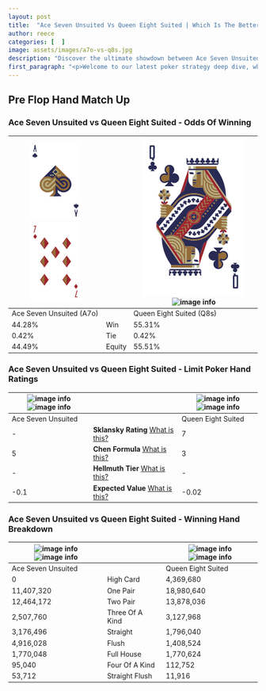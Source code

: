 ```yaml
---
layout: post
title:  "Ace Seven Unsuited Vs Queen Eight Suited | Which Is The Better Hand In Poker? A Complete Guide"
author: reece
categories: [  ]
image: assets/images/a7o-vs-q8s.jpg
description: "Discover the ultimate showdown between Ace Seven Unsuited and Queen Eight Suited in poker! Uncover the odds, strategies, and scenarios where one hand triumphs over the other. Get ready to up your poker game with this thrilling analysis."
first_paragraph: "<p>Welcome to our latest poker strategy deep dive, where we're pitting two distinct hands against each other in a high-stakes showdown: Ace Seven Unsuited vs Queen Eight Suited.</p><p>In the dynamic world of poker, every decision counts, and knowing which hand holds the upper hand is key to your success at the table.</p><p>In this article, we'll dissect these two hands, explore the scenarios where one dominates the other, and equip you with the knowledge to make strategic choices that can tip the odds in your favor.</p><p>Get ready to unravel the intriguing dynamics of these poker hands and elevate your game to new heights.</p>"
---
```




[comment]: # (sp0)

## Pre Flop Hand Match Up

<div class="table hand-ratings" markdown="1"> 



### Ace Seven Unsuited vs Queen Eight Suited - Odds Of Winning


    
| ![image info](assets/images/hand1/a.png) ![image info](assets/images/hand1/7o.png) |  | ![image info](assets/images/hand2/q.png) ![image info](assets/images/hand2/8s.png) |
| -------- | -------- | -------- |
| Ace Seven Unsuited (A7o) |  | Queen Eight Suited (Q8s) |
| 44.28% | Win | 55.31% |
| 0.42% | Tie | 0.42% |
| 44.49% | Equity | 55.51% |




[comment]: # (sp1)



### Ace Seven Unsuited vs Queen Eight Suited - Limit Poker Hand Ratings


    
| ![image info](https://www.riverpairs.com/assets/images/hand1/a.png) ![image info](https://www.riverpairs.com/assets/images/hand1/7o.png) |  | ![image info](https://www.riverpairs.com/assets/images/hand2/q.png) ![image info](https://www.riverpairs.com/assets/images/hand2/8s.png) |
| -------- | -------- | -------- |
| Ace Seven Unsuited |  | Queen Eight Suited |
| - | **Sklansky Rating** [What is this?](/sklansky-rating-explained) | 7 |
| 5 | **Chen Formula** [What is this?](/chen-formula-explained) | 3 |
| - | **Hellmuth Tier** [What is this?](/Hellmuth-tier-explained) | - |
| -0.1 | **Expected Value** [What is this?](/expected-value-explained) | -0.02 |




[comment]: # (sp2)



### Ace Seven Unsuited vs Queen Eight Suited - Winning Hand Breakdown


    
| ![image info](https://www.riverpairs.com/assets/images/hand1/a.png) ![image info](https://www.riverpairs.com/assets/images/hand1/7o.png) |  | ![image info](https://www.riverpairs.com/assets/images/hand2/q.png) ![image info](https://www.riverpairs.com/assets/images/hand2/8s.png) |
| -------- | -------- | -------- |
| Ace Seven Unsuited |  | Queen Eight Suited |
| 0 | High Card | 4,369,680 |
| 11,407,320 | One Pair | 18,980,640 |
| 12,464,172 | Two Pair | 13,878,036 |
| 2,507,760 | Three Of A Kind | 3,127,968 |
| 3,176,496 | Straight | 1,796,040 |
| 4,916,028 | Flush | 1,408,524 |
| 1,770,048 | Full House | 1,770,624 |
| 95,040 | Four Of A Kind | 112,752 |
| 53,712 | Straight Flush | 11,916 |




[comment]: # (sp3)



</div>

[comment]: # (sp4)



[comment]: # (sp5)


